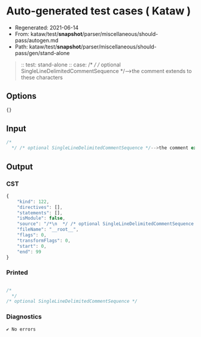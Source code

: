 # Auto-generated test cases ( Kataw )
- Regenerated: 2021-06-14
- From: kataw/test/__snapshot__/parser/miscellaneous/should-pass/autogen.md
- Path: kataw/test/__snapshot__/parser/miscellaneous/should-pass/gen/stand-alone
> :: test: stand-alone
> :: case: /*
>            */ /* optional SingleLineDelimitedCommentSequence */-->the comment extends to these characters
## Options

`````js
{}
`````
## Input

`````js
/*
  */ /* optional SingleLineDelimitedCommentSequence */-->the comment extends to these characters
`````
## Output

### CST

```javascript
{
    "kind": 122,
    "directives": [],
    "statements": [],
    "isModule": false,
    "source": "/*\n  */ /* optional SingleLineDelimitedCommentSequence */-->the comment extends to these characters",
    "fileName": "__root__",
    "flags": 0,
    "transformFlags": 0,
    "start": 0,
    "end": 99
}
```

### Printed

```javascript

/*
  */
/* optional SingleLineDelimitedCommentSequence */
```

### Diagnostics

```javascript
✔ No errors
```

